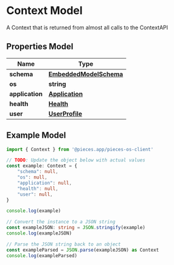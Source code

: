 
# Context Model

A Context that is returned from almost all calls to the ContextAPI

## Properties Model

Name | Type
------------ | -------------
**schema** | [**EmbeddedModelSchema**](EmbeddedModelSchema)
**os** | **string**
**application** | [**Application**](Application)
**health** | [**Health**](Health)
**user** | [**UserProfile**](UserProfile)

## Example Model

```typescript
import { Context } from '@pieces.app/pieces-os-client'

// TODO: Update the object below with actual values
const example: Context = {
    "schema": null,
    "os": null,
    "application": null,
    "health": null,
    "user": null,
}

console.log(example)

// Convert the instance to a JSON string
const exampleJSON: string = JSON.stringify(example)
console.log(exampleJSON)

// Parse the JSON string back to an object
const exampleParsed = JSON.parse(exampleJSON) as Context
console.log(exampleParsed)
```


